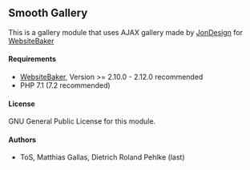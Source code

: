 ## Smooth Gallery

This is a gallery module that uses AJAX gallery made by [JonDesign][1]
for [WebsiteBaker][2]

#### Requirements
* [WebsiteBaker][2], Version >= 2.10.0 - 2.12.0 recommended
* PHP 7.1 (7.2 recommended)

#### License
GNU General Public License for this module.

#### Authors
* ToS, Matthias Gallas, Dietrich Roland Pehlke (last)



[1]: http://english.jondesign.net "JonDesign"
[2]: https://websitebaker.org/pages/en/home.php "WebsiteBaker"
